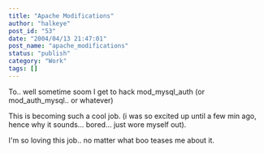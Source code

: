 ```yaml
---
title: "Apache Modifications"
author: "halkeye"
post_id: "53"
date: "2004/04/13 21:47:01"
post_name: "apache_modifications"
status: "publish"
category: "Work"
tags: []
---
```


To.. well sometime soom I get to hack mod_mysql_auth (or mod_auth_mysql.. or whatever)

This is becoming such a cool job. (i was so excited up until a few min ago, hence why it sounds... bored... just wore myself out).

I'm so loving this job.. no matter what boo teases me about it.